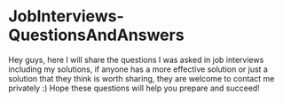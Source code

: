 # JobInterviews-QuestionsAndAnswers
Hey guys, here I will share the questions I was asked in job interviews including my solutions, if anyone has a more effective solution or just a solution that they think is worth sharing, they are welcome to contact me privately :)
Hope these questions will help you prepare and succeed!
